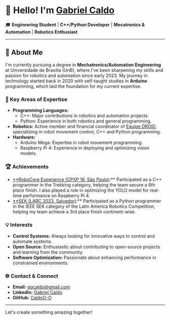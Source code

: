# 👋 Hello! I'm [Gabriel Caldo](https://github.com/CaldoO-O)

🎓 **Engineering Student** | **C++/Python Developer** | **Mecatronics & Automation** | **Robotics Enthusiast**

---

## 🚀 About Me

I'm currently pursuing a degree in **Mechatronics/Automation Engineering** at Universidade de Brasília (UnB), where I've been sharpening my skills and passion for robotics and automation since early 2023. My journey in technology started back in 2020 with self-taught studies in **Arduino** programming, which laid the foundation for my current expertise.

### 🎯 Key Areas of Expertise
- **Programming Languages:** 
  - C++: Major contributions in robotics and automation projects.
  - Python: Experience in both robotics and general programming.
- **Robotics:** Active member and financial coordinator of [Equipe DROID](https://github.com/UnbDroid), specializing in robot movement control, C++ and Python programming.
- **Hardware:** 
  - Arduino Mega: Expertise in robot movement programming.
  - Raspberry Pi 4: Experience in deploying and optimizing vision models.

### 🏆 Achievements
- [**RoboCore Experience (CPXP 16, São Paulo)](https://github.com/UnbDroid/TREEKING2K24):** Participated as a C++ programmer in the Trekking category, helping the team secure a 6th place finish. I also played a role in optimizing the YOLO model for real-time performance on Raspberry Pi 4.
- [**SEK (LARC 2023, Salvador)](https://github.com/UnbDroid/Sek2023):** Participated as a Python programmer in the IEEE SEK category of the Latin America Robotics Competition, helping my team achieve a 3rd place finish continent-wise.

### 💡 Interests
- **Control Systems:** Always looking for innovative ways to control and automate systems.
- **Open Source:** Enthusiastic about contributing to open-source projects and learning from the community.
- **Software Optimization:** Passionate about enhancing performance in constrained environments.

### 🌐 Contact & Connect
- **Email:** [ggcaldo@gmail.com](mailto:ggcaldo@gmail.com)
- **LinkedIn:** [Gabriel Caldo](https://www.linkedin.com/in/gabriel-caldo/)
- **GitHub:** [CaldoO-O](https://github.com/CaldoO-O)

---

Let's create something amazing together!
